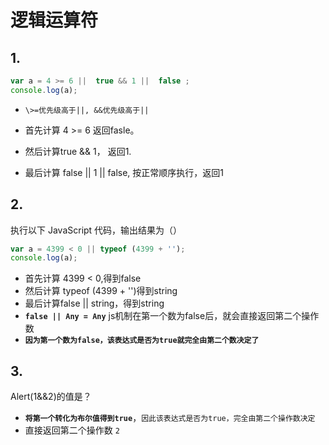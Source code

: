 # 逻辑运算符

## 1.

```javascript
var a = 4 >= 6 ||  true && 1 ||  false ;
console.log(a);
```

- `\>=优先级高于||, &&优先级高于||`

- 首先计算 4 >= 6 返回fasle。
- 然后计算true && 1， 返回1.
- 最后计算 false || 1 || false, 按正常顺序执行，返回1



## 2.

执行以下 JavaScript 代码，输出结果为（）

```javascript
var a = 4399 < 0 || typeof (4399 + '');
console.log(a);
```

- 首先计算 4399 < 0,得到false
- 然后计算 typeof (4399 + '')得到string
- 最后计算false || string，得到string
- **`false || Any = Any`**   js机制在第一个数为false后，就会直接返回第二个操作数
- **`因为第一个数为false，该表达式是否为true就完全由第二个数决定了`**



## 3.

Alert(1&&2)的值是？



- **`将第一个转化为布尔值得到true`**，`因此该表达式是否为true，完全由第二个操作数决定`
- 直接返回第二个操作数 `2`
